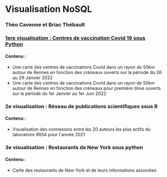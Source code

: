 <h1> Visualisation NoSQL </h1>
<h3> Théo Cavenne et Briac Thébault </h3>

<h3><a href="https://github.com/bthebault35/NoSQL/blob/main/1_visu_covid.html"> 1ere visualisation : Centres de vaccination Covid 19 sous Python  </a></h3>

<h4> Contenu : </h4>
<ul>
            <li>Une carte des centres de vaccinations Covid dans un rayon de 50km autour de Rennes en fonction des créneaux ouverts sur la période du 26 au 29 Janvier 2022</li>
            <li>Une carte des centres de vaccinations Covid dans un rayon de 50km autour de Rennes en fonction des créneaux pour première dose ouverts sur la période du 1er Janvier au 1er Juin 2022</li>
        </ul>



            
<h3> 2e visualisation : Réseau de publications scientifiques sous R</h3>
<h4> Contenu : </h4>
<ul>
            <li> Visualisation des connexions entre les 20 auteurs les plus actifs du laboratoire IRISA pour l'année 2021</li>    
</ul>



<h3> 3e visualisation : Restaurants de New York sous python</h3>
<h4> Contenu : </h4>
<ul>
            <li> Carte des restaurants de New York et de leurs informations associées </li>    
</ul>



